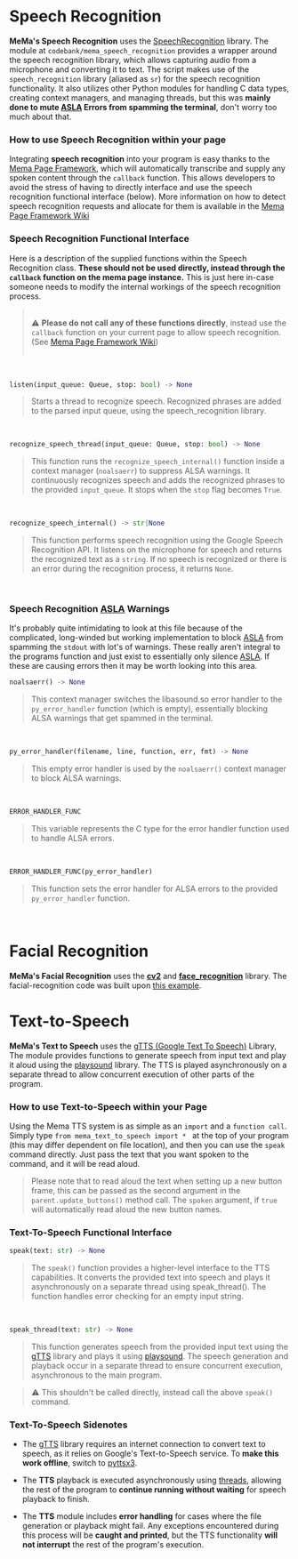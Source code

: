 
# Speech Recognition
**MeMa's Speech Recognition** uses the [SpeechRecognition](https://pypi.org/project/SpeechRecognition/) library. The module at `codebank/mema_speech_recognition` provides a wrapper around the speech recognition library, which allows capturing audio from a microphone and converting it to text. The script makes use of the `speech_recognition` library (aliased as `sr`) for the speech recognition functionality. It also utilizes other Python modules for handling C data types, creating context managers, and managing threads, but this was **mainly done to mute [ASLA](https://www.alsa-project.org/wiki/Main_Page) Errors from spamming the terminal**, don't worry too much about that.

### How to use Speech Recognition within your page
Integrating **speech recognition** into your program is easy thanks to the [Mema Page Framework](https://github.com/tobybenjaminclark/mema/wiki/MeMa-Page-Framework), which will automatically transcribe and supply any spoken content through the `callback` function. This allows developers to avoid the stress of having to directly interface and use the speech recognition functional interface (below). More information on how to detect speech recognition requests and allocate for them is available in the [Mema Page Framework Wiki](https://github.com/tobybenjaminclark/mema/wiki/MeMa-Page-Framework)

### Speech Recognition Functional Interface
Here is a description of the supplied functions within the Speech Recognition class. **These should not be used directly, instead through the `callback` function on the mema page instance.** This is just here in-case someone needs to modify the internal workings of the speech recognition process.

> <br>:warning: **Please do not call any of these functions directly**, instead use the `callback` function on your current page to allow speech recognition. (See [Mema Page Framework Wiki](https://github.com/tobybenjaminclark/mema/wiki/MeMa-Page-Framework))<br><br>

<br>

```python
listen(input_queue: Queue, stop: bool) -> None
```
>Starts a thread to recognize speech. Recognized phrases are added to the parsed input queue, using the speech_recognition library.

<br>

```python
recognize_speech_thread(input_queue: Queue, stop: bool) -> None
```

>This function runs the `recognize_speech_internal()` function inside a context manager (`noalsaerr`) to suppress ALSA warnings. It continuously recognizes speech and adds the recognized phrases to the provided `input_queue`. It stops when the `stop` flag becomes `True`.

<br>

```python
recognize_speech_internal() -> str|None
```

>This function performs speech recognition using the Google Speech Recognition API. It listens on the microphone for speech and returns the recognized text as a `string`. If no speech is recognized or there is an error during the recognition process, it returns `None`.

<br>

### Speech Recognition [ASLA](https://www.alsa-project.org/wiki/Main_Page) Warnings
It's probably quite intimidating to look at this file because of the complicated, long-winded but working implementation to block [ASLA](https://www.alsa-project.org/wiki/Main_Page) from spamming the `stdout` with lot's of warnings. These really aren't integral to the programs function and just exist to essentially only silence [ASLA](https://www.alsa-project.org/wiki/Main_Page). If these are causing errors then it may be worth looking into this area.<br>

```python
noalsaerr() -> None
```

>This context manager switches the libasound.so error handler to the `py_error_handler` function (which is empty), essentially blocking ALSA warnings that get spammed in the terminal.

<br>

```python
py_error_handler(filename, line, function, err, fmt) -> None
```

>This empty error handler is used by the `noalsaerr()` context manager to block ALSA warnings.

<br>

```python
ERROR_HANDLER_FUNC
```

>This variable represents the C type for the error handler function used to handle ALSA errors.

<br>

```python
ERROR_HANDLER_FUNC(py_error_handler)
```

>This function sets the error handler for ALSA errors to the provided `py_error_handler` function.

<br>

# Facial Recognition
**MeMa's Facial Recognition** uses the **[cv2](https://pypi.org/project/opencv-python/)** and **[face_recognition](https://pypi.org/project/face-recognition/)** library. The facial-recognition code was built upon  [this example](https://github.com/ageitgey/face_recognition/blob/master/examples/facerec_from_webcam_faster.py).

# Text-to-Speech
**MeMa's Text to Speech** uses the [gTTS (Google Text To Speech)](https://pypi.org/project/gTTS/) Library, The module provides functions to generate speech from input text and play it aloud using the [playsound](https://pypi.org/project/playsound/) library. The TTS is played asynchronously on a separate thread to allow concurrent execution of other parts of the program.

### How to use Text-to-Speech within your Page
Using the Mema TTS system is as simple as an `import` and a `function call`. Simply type `from mema_text_to_speech import * ` at the top of your program (this may differ dependent on file location), and then you can use the `speak` command directly. Just pass the text that you want spoken to the command, and it will be read aloud.

> Please note that to read aloud the text when setting up a new button frame, this can be passed as the second argument in the `parent.update_buttons()` method call. The `spoken` argument, if `true` will automatically read aloud the new button names.

### Text-To-Speech Functional Interface

```python
speak(text: str) -> None
```

> The `speak()` function provides a higher-level interface to the TTS capabilities. It converts the provided text into speech and plays it asynchronously on a separate thread using speak_thread(). The function handles error checking for an empty input string.

<br>

```python
speak_thread(text: str) -> None
```

>This function generates speech from the provided input text using the [gTTS](https://pypi.org/project/gTTS/) library and plays it using [playsound](https://pypi.org/project/playsound/). The speech generation and playback occur in a separate thread to ensure concurrent execution, asynchronous to the main program.

>:warning: This shouldn't be called directly, instead call the above `speak()` command.

### Text-To-Speech Sidenotes
* The [gTTS](https://pypi.org/project/gTTS/) library requires an internet connection to convert text to speech, as it relies on Google's Text-to-Speech service. To **make this work offline**, switch to [pyttsx3](https://pypi.org/project/pyttsx3/).

* The **TTS** playback is executed asynchronously using [threads](https://docs.python.org/3/library/threading.html), allowing the rest of the program to **continue running without waiting** for speech playback to finish.

* The **TTS** module includes **error handling** for cases where the file generation or playback might fail. Any exceptions encountered during this process will be **caught and printed**, but the TTS functionality **will not interrupt** the rest of the program's execution.